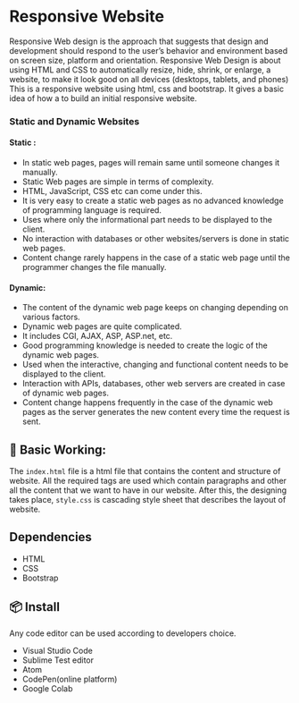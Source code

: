 # Responsive Website  

Responsive Web design is the approach that suggests that design and development should respond to the user’s behavior and environment based on screen size, platform and orientation.
Responsive Web Design is about using HTML and CSS to automatically resize, hide, shrink, or enlarge, a website, to make it look good on all devices (desktops, tablets, and phones)
This is a responsive website using html, css and bootstrap. It gives a basic idea of how a to build an initial responsive website.

### Static and Dynamic Websites

#### Static :  

- In static web pages, pages will remain same until someone changes it manually.   
- Static Web pages are simple in terms of complexity.  
- HTML, JavaScript, CSS etc can come under this.  
- It is very easy to create a static web pages as no advanced knowledge of programming language is required.  
- Uses where only the informational part needs to be displayed to the client.  
- No interaction with databases or other websites/servers is done in static web pages.  
- Content change rarely happens in the case of a static web page until the programmer changes the file manually.  

#### Dynamic:   

- The content of the dynamic web page keeps on changing depending on various factors.
- Dynamic web pages are quite complicated.
- It includes CGI, AJAX, ASP, ASP.net, etc.
- Good programming knowledge is needed to create the logic of the dynamic web pages.
- Used when the interactive, changing and functional content needs to be displayed to the client.
- Interaction with APIs, databases, other web servers are created in case of dynamic web pages.
- Content change happens frequently in the case of the dynamic web pages as the server generates the new content every time the request is sent.

## 🔨 Basic Working:  
The ```index.html``` file is a html file that contains the content and structure of website. All the required tags are used which contain paragraphs and other all the content that we want to have in our website. After this, the designing  takes place, ```style.css``` is cascading style sheet that describes the layout of website. 

## Dependencies

- HTML
- CSS
- Bootstrap

## 📦 Install
Any code editor can be used according to developers choice.
- Visual Studio Code
- Sublime Test editor
- Atom
- CodePen(online platform)
- Google Colab
